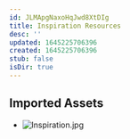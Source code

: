 ```yaml
---
id: JLMApgNaxoHqJwd8XtDIg
title: Inspiration Resources
desc: ''
updated: 1645225706396
created: 1645225706396
stub: false
isDir: true
---
```

## Imported Assets
- ![Inspiration.jpg](/assets/inspiration.jpg)
